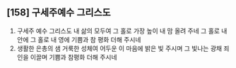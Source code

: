 ## [158] 구세주예수 그리스도

1) 구세주 예수 그리스도 내 삶의 모두여 그 홀로 가장 높이 내 맘 올려 주네 그 홀로 내 안에 그 홀로 내 영에 기쁨과 참 평화 더해 주시네
2) 생활한 은총의 샘 거룩한 성체여 어두운 이 마음에 밝은 빛 주시며 그 빛나는 광채 죄인을 이끌며 기쁨과 참평화 더해 주시네
